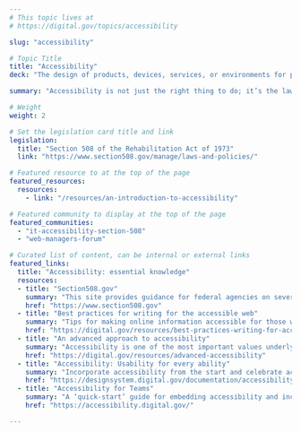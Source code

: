 ```yaml
---
# This topic lives at
# https://digital.gov/topics/accessibility

slug: "accessibility"

# Topic Title
title: "Accessibility"
deck: "The design of products, devices, services, or environments for people with disabilities"

summary: "Accessibility is not just the right thing to do; it’s the law. The guidance, resources, and community you find here will help you deliver accessible digital products and services in the federal government."

# Weight
weight: 2

# Set the legislation card title and link
legislation:
  title: "Section 508 of the Rehabilitation Act of 1973"
  link: "https://www.section508.gov/manage/laws-and-policies/"

# Featured resource to at the top of the page
featured_resources:
  resources:
    - link: "/resources/an-introduction-to-accessibility"

# Featured community to display at the top of the page
featured_communities:
  - "it-accessibility-section-508"
  - "web-managers-forum"

# Curated list of content, can be internal or external links
featured_links:
  title: "Accessibility: essential knowledge"
  resources:
  - title: "Section508.gov"
    summary: "This site provides guidance for federal agencies on several topics in IT accessibility, including creating accessible websites and documents, accessibility testing, accessibility training, and accessibility in contracting and procurement."
    href: "https://www.section508.gov"
  - title: "Best practices for writing for the accessible web"
    summary: "Tips for making online information accessible for those with auditory and visual needs."
    href: "https://digital.gov/resources/best-practices-writing-for-accessible-web"
  - title: "An advanced approach to accessibility"
    summary: "Accessibility is one of the most important values underlying all the work that we do. This is a deeper look into accessibility: what to do, how to do it, and why it matters, especially in government."
    href: "https://digital.gov/resources/advanced-accessibility"
  - title: "Accessibility: Usability for every ability"
    summary: "Incorporate accessibility from the start and celebrate accessibility guidelines that help build better products and services for all users."
    href: "https://designsystem.digital.gov/documentation/accessibility/#what-project-teams-should-do"
  - title: "Accessibility for Teams"
    summary: "A ‘quick-start’ guide for embedding accessibility and inclusive design practices into your team’s workflow."
    href: "https://accessibility.digital.gov/"

---
```

